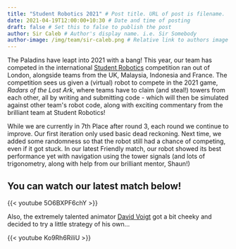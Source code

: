 ```yaml
---
title: "Student Robotics 2021" # Post title. URL of post is filename.
date: 2021-04-19T12:00:00+10:30 # Date and time of posting
draft: false # Set this to false to publish the post
author: Sir Caleb # Author's display name. i.e. Sir Somebody
author-image: /img/team/sir-caleb.png # Relative link to authors image
---
```


The Paladins have leapt into 2021 with a bang! This year, our team has competed in the international [Student Robotics](https://www.studentrobotics.org/) competition ran out of London, alongside teams from the UK, Malaysia, Indonesia and France. The competition sees us given a (virtual) robot to compete in the 2021 game, _Radars of the Lost Ark_, where teams have to claim (and steal!) towers from each other, all by writing and submitting code - which will then be simulated against other team's robot code, along with exciting commentary from the brilliant team at Student Robotics!

While we are currently in 7th Place after round 3, each round we continue to improve. Our first iteration only used basic dead reckoning. Next time, we added some randomness so that the robot still had a chance of competing, even if it got stuck. In our latest Friendly match, our robot showed its best performance yet with navigation using the tower signals (and lots of trigonometry, along with help from our brilliant mentor, Shaun!)

## You can watch our latest match below!

{{< youtube 5O6BXPF6chY >}}

Also, the extremely talented animator [David Voigt](https://vimeo.com/user91761663) got a bit cheeky and decided to try a little strategy of his own...

{{< youtube Ko9Rh6RiliU >}}
